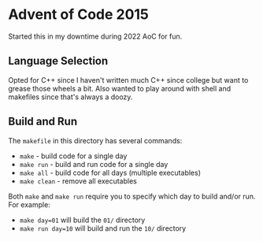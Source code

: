 # Advent of Code 2015

Started this in my downtime during 2022 AoC for fun.

## Language Selection

Opted for C++ since I haven't written much C++ since college but want to grease those wheels a bit. Also wanted to play around with shell and makefiles since that's always a doozy.

## Build and Run

The `makefile` in this directory has several commands:

- `make` - build code for a single day
- `make run` - build and run code for a single day
- `make all` - build code for all days (multiple executables)
- `make clean` - remove all executables

Both `make` and `make run` require you to specify which day to build and/or run. For example:

- `make day=01` will build the `01/` directory
- `make run day=10` will build and run the `10/` directory
